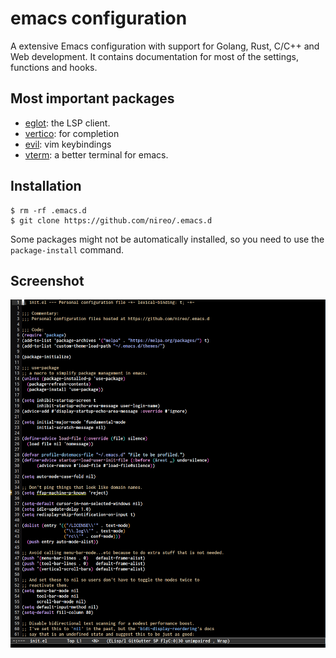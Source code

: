 # emacs configuration

A extensive Emacs configuration with support for Golang, Rust, C/C++ and Web development. It contains documentation for most of the settings, functions and hooks.

## Most important packages

* [eglot](https://github.com/joaotavora/eglot): the LSP client.
* [vertico](https://github.com/minad/vertico): for completion
* [evil](https://github.com/emacs-evil/evil): vim keybindings
* [vterm](https://github.com/akermu/emacs-libvterm): a better terminal for emacs.

## Installation

```
$ rm -rf .emacs.d
$ git clone https://github.com/nireo/.emacs.d
```

Some packages might not be automatically installed, so you need to use the `package-install` command.

## Screenshot

![editor screenshot](./editor-screenshot.png)
